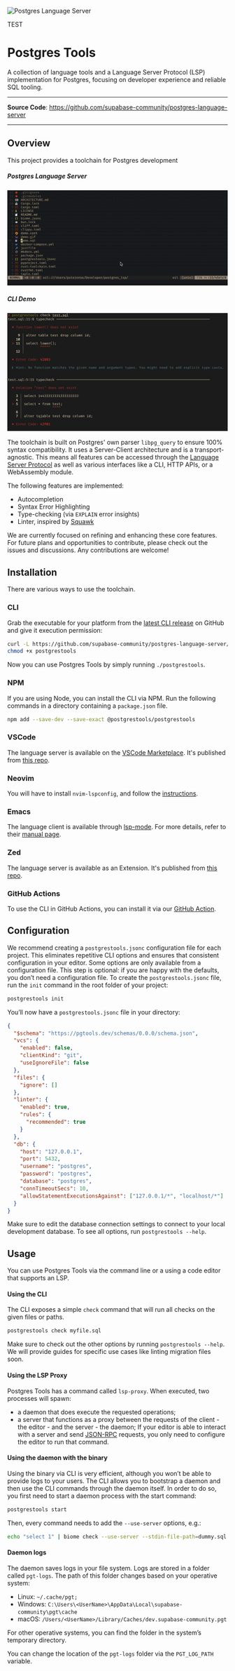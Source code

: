 ![Postgres Language Server](images/pls-github.png)

TEST

# Postgres Tools

A collection of language tools and a Language Server Protocol (LSP) implementation for Postgres, focusing on developer experience and reliable SQL tooling.

---

**Source Code**: <a href="https://github.com/supabase-community/postgres-language-server" target="_blank">https://github.com/supabase-community/postgres-language-server</a>

---

## Overview

This project provides a toolchain for Postgres development

##### Postgres Language Server

![LSP Demo](images/lsp-demo.gif)

##### CLI Demo

![CLI Demo](images/cli-demo.png)

The toolchain is built on Postgres' own parser `libpg_query` to ensure 100% syntax compatibility. It uses a Server-Client architecture and is a transport-agnostic. This means all features can be accessed through the [Language Server Protocol](https://microsoft.github.io/language-server-protocol/) as well as various interfaces like a CLI, HTTP APIs, or a WebAssembly module.

The following features are implemented:

- Autocompletion
- Syntax Error Highlighting
- Type-checking (via `EXPLAIN` error insights)
- Linter, inspired by [Squawk](https://squawkhq.com)

We are currently focused on refining and enhancing these core features. For future plans and opportunities to contribute, please check out the issues and discussions. Any contributions are welcome!

## Installation

There are various ways to use the toolchain.

### CLI

Grab the executable for your platform from the [latest CLI release](https://github.com/supabase-community/postgres-language-server/releases/latest) on GitHub and give it execution permission:

```sh
curl -L https://github.com/supabase-community/postgres-language-server/releases/download/<version>/postgrestools_aarch64-apple-darwin -o postgrestools
chmod +x postgrestools
```

Now you can use Postgres Tools by simply running `./postgrestools`.

### NPM

If you are using Node, you can install the CLI via NPM. Run the following commands in a directory containing a `package.json` file.

```sh
npm add --save-dev --save-exact @postgrestools/postgrestools
```

### VSCode

The language server is available on the [VSCode Marketplace](https://marketplace.visualstudio.com/items?itemName=Supabase.postgrestools). It's published from [this repo](https://github.com/supabase-community/postgrestools-vscode).

### Neovim

You will have to install `nvim-lspconfig`, and follow the [instructions](https://github.com/neovim/nvim-lspconfig/blob/master/doc/configs.md#postgres_lsp).

### Emacs

The language client is available through [lsp-mode](https://github.com/emacs-lsp/lsp-mode). For more details, refer to their [manual page](https://emacs-lsp.github.io/lsp-mode/page/lsp-postgres/).

### Zed

The language server is available as an Extension. It's published from [this repo](https://github.com/LoamStudios/zed-postgres-language-server).

### GitHub Actions

To use the CLI in GitHub Actions, you can install it via our [GitHub Action](https://github.com/supabase-community/postgrestools-cli-action).

## Configuration

We recommend creating a `postgrestools.jsonc` configuration file for each project. This eliminates repetitive CLI options and ensures that consistent configuration in your editor. Some options are only available from a configuration file. This step is optional: if you are happy with the defaults, you don’t need a configuration file. To create the `postgrestools.jsonc` file, run the `init` command in the root folder of your project:

```sh
postgrestools init
```

You’ll now have a `postgrestools.jsonc` file in your directory:

[//]: # "BEGIN DEFAULT_CONFIGURATION"

```json
{
  "$schema": "https://pgtools.dev/schemas/0.0.0/schema.json",
  "vcs": {
    "enabled": false,
    "clientKind": "git",
    "useIgnoreFile": false
  },
  "files": {
    "ignore": []
  },
  "linter": {
    "enabled": true,
    "rules": {
      "recommended": true
    }
  },
  "db": {
    "host": "127.0.0.1",
    "port": 5432,
    "username": "postgres",
    "password": "postgres",
    "database": "postgres",
    "connTimeoutSecs": 10,
    "allowStatementExecutionsAgainst": ["127.0.0.1/*", "localhost/*"]
  }
}
```

[//]: # "END DEFAULT_CONFIGURATION"

Make sure to edit the database connection settings to connect to your local development database. To see all options, run `postgrestools --help`.

## Usage

You can use Postgres Tools via the command line or a using a code editor that supports an LSP.

#### Using the CLI

The CLI exposes a simple `check` command that will run all checks on the given files or paths.

```sh
postgrestools check myfile.sql
```

Make sure to check out the other options by running `postgrestools --help`. We will provide guides for specific use cases like linting migration files soon.

#### Using the LSP Proxy

Postgres Tools has a command called `lsp-proxy`. When executed, two processes will spawn:

- a daemon that does execute the requested operations;
- a server that functions as a proxy between the requests of the client - the editor - and the server - the daemon;
  If your editor is able to interact with a server and send [JSON-RPC](https://www.jsonrpc.org) requests, you only need to configure the editor to run that command.

#### Using the daemon with the binary

Using the binary via CLI is very efficient, although you won’t be able to provide logs to your users. The CLI allows you to bootstrap a daemon and then use the CLI commands through the daemon itself.
In order to do so, you first need to start a daemon process with the start command:

```sh
postgrestools start
```

Then, every command needs to add the `--use-server` options, e.g.:

```sh
echo "select 1" | biome check --use-server --stdin-file-path=dummy.sql
```

#### Daemon logs

The daemon saves logs in your file system. Logs are stored in a folder called `pgt-logs`. The path of this folder changes based on your operative system:

- Linux: `~/.cache/pgt;`
- Windows: `C:\Users\<UserName>\AppData\Local\supabase-community\pgt\cache`
- macOS: `/Users/<UserName>/Library/Caches/dev.supabase-community.pgt`

For other operative systems, you can find the folder in the system’s temporary directory.

You can change the location of the `pgt-logs` folder via the `PGT_LOG_PATH` variable.
